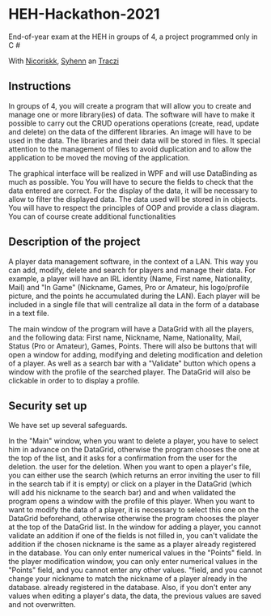 # HEH-Hackathon-2021
 End-of-year exam at the HEH in groups of 4, a project programmed only in C #

With [Nicoriskk](https://github.com/nicorisk), [Syhenn](https://github.com/Syhenn) an [Traczi](https://github.com/traczi)

## Instructions
In groups of 4, you will create a program that will allow you to create and manage one or more
library(ies) of data. The software will have to make it possible to carry out the CRUD operations
operations (create, read, update and delete) on the data of the different libraries. An image will have to be
used in the data. The libraries and their data will be stored in files. It
special attention to the management of files to avoid duplication and to allow the application to be moved
the moving of the application.


The graphical interface will be realized in WPF and will use DataBinding as much as possible. You
You will have to secure the fields to check that the data entered are correct. For the display of the
data, it will be necessary to allow to filter the displayed data. The data used will be stored in
in objects. You will have to respect the principles of OOP and provide a class diagram.
You can of course create additional functionalities

## Description of the project

A player data management software, in the context of a LAN.
This way you can add, modify, delete and search for players and manage their data.
For example, a player will have an IRL identity (Name, First name, Nationality, Mail) and "In Game" (Nickname,
Games, Pro or Amateur, his logo/profile picture, and the points he accumulated during the LAN).
Each player will be included in a single file that will centralize all data in the form of
a database in a text file.

The main window of the program will have a DataGrid with all the players, and
the following data: First name, Nickname, Name, Nationality, Mail, Status (Pro or Amateur), Games, Points.
There will also be buttons that will open a window for adding, modifying and deleting
modification and deletion of a player. As well as a search bar with a "Validate" button
which opens a window with the profile of the searched player. The DataGrid will also be clickable in order to
to display a profile.

## Security set up
We have set up several safeguards.

In the "Main" window, when you want to delete a player, you have to select him in advance on the
DataGrid, otherwise the program chooses the one at the top of the list, and it asks for a confirmation from the user for the deletion.
the user for the deletion. When you want to open a player's file, you can either use the
search (which returns an error inviting the user to fill in the search tab if it is empty)
or click on a player in the DataGrid (which will add his nickname to the search bar) and
and when validated the program opens a window with the profile of this player. When you want to
want to modify the data of a player, it is necessary to select this one on the DataGrid beforehand, otherwise
otherwise the program chooses the player at the top of the DataGrid list.
In the window for adding a player, you cannot validate an addition if one of the fields is not filled in,
you can't validate the addition if the chosen nickname is the same as a player already registered in the
database. You can only enter numerical values in the "Points" field.
In the player modification window, you can only enter numerical values in the "Points" field, and you cannot enter any other values.
"field, and you cannot change your nickname to match the nickname of a player already in the database.
already registered in the database. Also, if you don't enter any values when editing a player's data, the
data, the previous values are saved and not overwritten.

